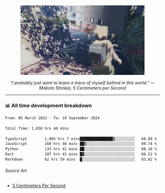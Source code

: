 <p align="center"><img src="asset/header.jpg" width="80%"/></p>
<p align="center"><i>“I probably just want to leave a trace of myself behind in this world.” ― Makoto Shinkai, 5 Centimeters per Second</i></p>

---
<!--
<details>
  <summary>📃 My Resume</summary>

### Education

- 📖 **Computer Science**\
📆 10/2021 - present\
📍 **Thang Long University** - Hoang Mai, Hanoi, Vietnam

### Experience

<img align="right" src="https://img.shields.io/badge/Figma-F24E1E?style=flat&logo=figma&logoColor=white"/>
<img align="right" src="https://img.shields.io/badge/node.js-6DA55F?style=flat&logo=node.js&logoColor=white"/>
<img align="right" src="https://img.shields.io/badge/Next.js-black?style=flat&logo=next.js&logoColor=white"/>
<img align="right" src="https://img.shields.io/badge/TypeScript-007ACC?style=flat&logo=typescript&logoColor=white"/>


- 👨‍💻 **Frontend Web Intern**\
📆 07/2023 - present\
📍 **MQ ICT Solutions** - Hoang Mai, Hanoi, Vietnam
</details> 
-->

### 📊 All time development breakdown

<!--START_SECTION:waka-->

```txt
From: 05 March 2023 - To: 19 September 2024

Total Time: 1,650 hrs 40 mins

TypeScript        1,005 hrs 7 mins███████████████▒░░░░░░░░░   60.89 %
JavaScript        160 hrs 46 mins ██▒░░░░░░░░░░░░░░░░░░░░░░   09.74 %
Python            133 hrs 41 mins ██░░░░░░░░░░░░░░░░░░░░░░░   08.10 %
Dart              107 hrs 41 mins █▓░░░░░░░░░░░░░░░░░░░░░░░   06.52 %
Markdown          62 hrs 59 mins  █░░░░░░░░░░░░░░░░░░░░░░░░   03.82 %
```

<!--END_SECTION:waka-->

###### Source Art

-  [5 Centimeters Per Second](https://wallhaven.cc/w/nrowq1)

